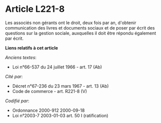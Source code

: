# Article L221-8

Les associés non gérants ont le droit, deux fois par an, d'obtenir communication des livres et documents sociaux et de poser
par écrit des questions sur la gestion sociale, auxquelles il doit être répondu également par écrit.

**Liens relatifs à cet article**

_Anciens textes_:

  - Loi n°66-537 du 24 juillet 1966 - art. 17 (Ab)

_Cité par_:

  - Décret n°67-236 du 23 mars 1967 - art. 13 (Ab)
  - Code de commerce - art. R221-8 (V)

_Codifié par_:

  - Ordonnance 2000-912 2000-09-18
  - Loi n°2003-7 2003-01-03 art. 50 I (ratification)
